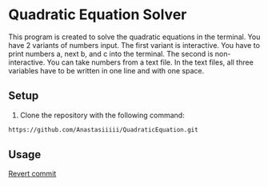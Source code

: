 # Quadratic Equation Solver
This program is created to solve the quadratic equations in the terminal. You have 2 variants of numbers input. The first variant is interactive. You have to print numbers a, next b, and c into the terminal. The second is non-interactive. You can take numbers from a text file. In the text files, all three variables have to be written in one line and with one space. 


## Setup


1. Clone the repository with the following command:
```bash
https://github.com/Anastasiiiii/QuadraticEquation.git
```




## Usage


[Revert commit]()
